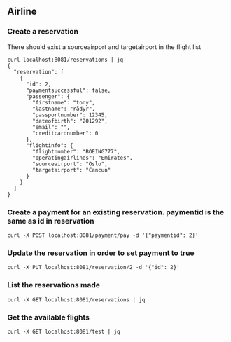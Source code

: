 ## Airline

### Create a reservation
There should exist a sourceairport and targetairport in the flight list
````
curl localhost:8081/reservations | jq 
{
  "reservation": [
    {
      "id": 2,
      "paymentsuccessful": false,
      "passenger": {
        "firstname": "tony",
        "lastname": "rådyr",
        "passportnumber": 12345,
        "dateofbirth": "201292",
        "email": "",
        "creditcardnumber": 0
      },
      "flightinfo": {
        "flightnumber": "BOEING777",
        "operatingairlines": "Emirates",
        "sourceairport": "Oslo",
        "targetairport": "Cancun"
      }
    }
  ]
}

````
### Create a payment for an existing reservation. paymentid is the same as id in reservation

````
curl -X POST localhost:8081/payment/pay -d '{"paymentid": 2}'
````

### Update the reservation in order to set payment to true

````
curl -X PUT localhost:8081/reservation/2 -d '{"id": 2}'
````

### List the reservations made

````
curl -X GET localhost:8081/reservations | jq
````

### Get the available flights

````
curl -X GET localhost:8081/test | jq
````
